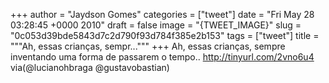 
+++
author = "Jaydson Gomes"
categories = ["tweet"]
date = "Fri May 28 03:28:45 +0000 2010"
draft = false
image = "{TWEET_IMAGE}"
slug = "0c053d39bde5843d7c2d790f93d784f385e2b153"
tags = ["tweet"]
title = """Ah, essas crianças, sempr..."""
+++
Ah, essas crianças, sempre inventando uma forma de passarem o tempo.. http://tinyurl.com/2vno6u4 via(@lucianohbraga @gustavobastian)
